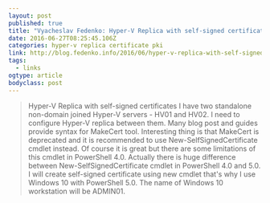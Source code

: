 ```yaml
---
layout: post 
published: true 
title: "Vyacheslav Fedenko: Hyper-V Replica with self-signed certificates" 
date: 2016-06-27T08:25:45.106Z
categories: hyper-v replica certificate pki
link: http://blog.fedenko.info/2016/06/hyper-v-replica-with-self-signed.html 
tags:
  - links
ogtype: article 
bodyclass: post 
---
```


> Hyper-V Replica with self-signed certificates
I have two standalone non-domain joined Hyper-V servers - HV01 and HV02. I need to configure Hyper-V replica between them. Many blog post and guides provide syntax for MakeCert tool. Interesting thing is that MakeCert is deprecated and it is recommended to use New-SelfSignedCertificate cmdlet instead. Of course it is great but there are some limitations of this cmdlet in PowerShell 4.0. Actually there is huge difference between New-SelfSignedCertificate cmdlet in PowerShell 4.0 and 5.0. I will create self-signed certificate using new cmdlet that's why I use Windows 10 with PowerShell 5.0. The name of Windows 10 workstation will be ADMIN01.